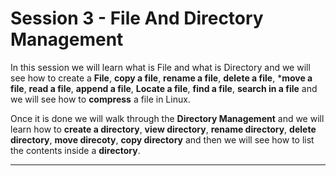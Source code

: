 
# Session 3 - File And Directory Management

In this session we will learn what is File and what is Directory and we will see how to create a **File**, **copy a file**, **rename a file**, **delete a file**, ***move a file**, **read a file**, **append a file**, **Locate a file**, **find a file**, **search in a file** and we will see how to **compress** a file in Linux.

Once it is done we will walk through the **Directory Management** and we will learn how to **create a directory**, **view directory**, **rename directory**, **delete directory**, **move direcoty**, **copy directory** and then we will see how to list the contents inside a **directory**.

----------------------------------------------------------------------------------------------------------------------------------------------------------------------

